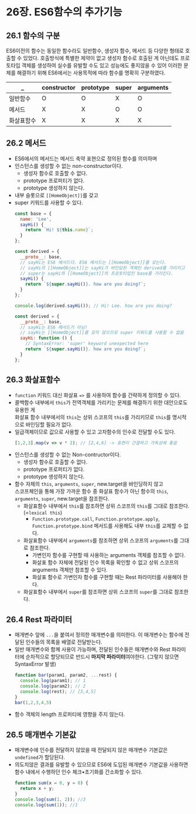 # 26장. ES6함수의 추가기능

## 26.1 함수의 구분

ES6이전의 함수는 동일한 함수라도 일반함수, 생성자 함수, 메서드 등 다양한 형태로 호출할 수 있었다. 호출방식에 특별한 제약이 없고 생성자 함수로 호출된 게 아닌데도 프로토타입 객체를 생성하여 실수를 유발할 수도 있고 성능에도 좋지않을 수 있어 이러한 문제를 해결하기 위해 ES6에서는 사용목적에 따라 함수를 명확히 구분하였다.

_|constructor|prototype|super|arguments
-|-|-|-|-
일반함수|O|O|X|O
메서드|X|X|O|O
화살표함수|X|X|X|X



## 26.2 메서드

- ES6에서의 메서드는 메서드 축약 표현으로 정의된 함수를 의미하며
- 인스턴스를 생성할 수 없는 non-constructor이다.
  - 생성자 함수로 호출할 수 없다.
  - prototype 프로퍼티가 없다.
  - prototype 생성하지 않는다.
- 내부 슬롯으로 `[[HomeObject]]`를 갖고
- super 키워드를 사용할 수 있다.
  ```js
  const base = {
    name: 'Lee',
    sayHi() {
      return `Hi! ${this.name}`;
    }
  };

  const derived = {
    __proto__: base,
    // sayHi는 ES6 메서드다. ES6 메서드는 [[HomeObject]]를 갖는다.
    // sayHi의 [[HomeObject]]는 sayHi가 바인딩된 객체인 derived를 가리키고
    // super는 sayHi의 [[HomeObject]]의 프로토타입인 base를 가리킨다.
    sayHi() {
      return `${super.sayHi()}. how are you doing?`;
    }
  };

  console.log(derived.sayHi()); // Hi! Lee. how are you doing?
  ```
  ```js
  const derived = {
    __proto__: base,
    // sayHi는 ES6 메서드가 아님!
    // sayHi는 [[HomeObject]]를 갖지 않으므로 super 키워드를 사용할 수 없음
    sayHi: function () {
      // SyntaxError: 'super' keyword unexpected here
      return `${super.sayHi()}. how are you doing?`;
    }
  };
  ```


## 26.3 화살표함수


- `function` 키워드 대신 화살표 `=>` 를 사용하여 함수를 간략하게 정의할 수 있다.
- 콜백함수 내부에서 `this`가 전역객체를 가리키는 문제를 해결하기 위한 대안으로도 유용한 게  
  화살표 함수 내부에서의 `this`는 상위 스코프의 `this`를 가리키므로 `this`를 명시적으로 바인딩할 필요가 없다.
- 일급객체이므로 값으로 사용할 수 있고 고차함수의 인수로 전달할 수도 있다.
  ```js
  [1,2,3].map(v => v * 2); // [2,4,6] -> 표현이 간결하고 가독성에 좋음
  ```
- 인스턴스를 생성할 수 없는 Non-contructor이다.
  - 생성자 함수로 호출할 수 없다.
  - prototype 프로퍼티가 없다.
  - prototype 생성하지 않는다.
- 함수 자체의 `this`, `arguments`, `super`, new.target을 바인딩하지 않고  
  스코프체인을 통해 가장 가까운 함수 중 화살표 함수가 아닌 함수의 `this`, `arguments`, `super`, new.target을 참조한다.
  - 화살표함수 내부에서 `this`를 참조하면 상위 스코프의 `this`를 그대로 참조한다. (=`lexical this`)
    - `Function.prototype.call`, `Function.prototype.apply`, `Function.prototype.bind` 메서드를 사용해도 내부 `this`를 교체할 수 없다.
  - 화살표함수 내부에서 `arguments`를 참조하면 상위 스코프의 `arguments`를 그대로 참조한다.
    - 가변인자 함수를 구현할 때 사용하는 arguments 객체를 참조할 수 없다.
    - 화살표 함수 자체에 전달된 인수 목록을 확인할 수 없고 상위 스코프의 arguments 객체만 참조할 수 있다.
    - 화살표 함수로 가변인자 함수를 구현할 때는 Rest 파라미터를 사용해야 한다.
  - 화살표함수 내부에서 `super`를 참조하면 상위 스코프의 `super`를 그대로 참조한다.


## 26.4 Rest 파라미터

- 매개변수 앞에 `...`을 붙여서 정의한 매개변수를 의미한다. 이 매개변수는 함수에 전달된 인수들의 목록을 배열로 전달받는다.
- 일반 매개변수와 함께 사용이 가능하며, 전달된 인수들은 매개변수와 Rest 파라미터에 순차적으로 할당되므로 반드시 **마지막 파라미터**여야한다. (그렇지 않으면 SyntaxError 발생)
  ```js
  function bar(param1, param2, ...rest) {
    console.log(param1); // 1
    console.log(param2); // 2
    console.log(rest); // [3,4,5]
  }
  bar(1,2,3,4,5)
  ```
- 함수 객체의 length 프로퍼티에 영향을 주지 않는다.



## 26.5 매개변수 기본값

- 매개변수에 인수를 전달하지 않았을 때 전달되지 않은 매개변수 기본값은 `undefined`가 할당된다.
- 의도치않은 결과를 유발할 수 있으므로 ES6에 도입된 매개변수 기본값을 사용하면 함수 내에서 수행하던 인수 체크•초기화를 간소화할 수 있다.
  ```jsx
  function sum(x = 0, y = 0) {
    return x + y;
  }
  console.log(sum(1, 2)); //3
  console.log(sum(1)); //1
  ```
